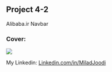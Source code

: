 ## Project 4-2
Alibaba.ir Navbar
   
### Cover:
![](https://s31.picofile.com/file/8469826592/alibaba_header.gif)

My Linkedin: [Linkedin.com/in/MiladJoodi](https://www.linkedin.com/in/MiladJoodi/)  

